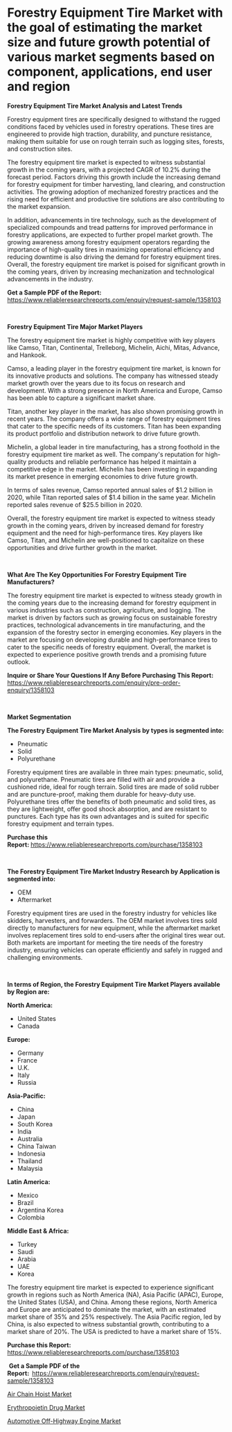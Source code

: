 <p><h1>Forestry Equipment Tire Market with the goal of estimating the market size and future growth potential of various market segments based on component, applications, end user and region</h1></p><p><strong>Forestry Equipment Tire Market Analysis and Latest Trends</strong></p>
<p><p>Forestry equipment tires are specifically designed to withstand the rugged conditions faced by vehicles used in forestry operations. These tires are engineered to provide high traction, durability, and puncture resistance, making them suitable for use on rough terrain such as logging sites, forests, and construction sites.</p><p>The forestry equipment tire market is expected to witness substantial growth in the coming years, with a projected CAGR of 10.2% during the forecast period. Factors driving this growth include the increasing demand for forestry equipment for timber harvesting, land clearing, and construction activities. The growing adoption of mechanized forestry practices and the rising need for efficient and productive tire solutions are also contributing to the market expansion.</p><p>In addition, advancements in tire technology, such as the development of specialized compounds and tread patterns for improved performance in forestry applications, are expected to further propel market growth. The growing awareness among forestry equipment operators regarding the importance of high-quality tires in maximizing operational efficiency and reducing downtime is also driving the demand for forestry equipment tires. Overall, the forestry equipment tire market is poised for significant growth in the coming years, driven by increasing mechanization and technological advancements in the industry.</p></p>
<p><strong>Get a Sample PDF of the Report:&nbsp;</strong> <a href="https://www.reliableresearchreports.com/enquiry/request-sample/1358103">https://www.reliableresearchreports.com/enquiry/request-sample/1358103</a></p>
<p>&nbsp;</p>
<p><strong>Forestry Equipment Tire Major Market Players</strong></p>
<p><p>The forestry equipment tire market is highly competitive with key players like Camso, Titan, Continental, Trelleborg, Michelin, Aichi, Mitas, Advance, and Hankook. </p><p>Camso, a leading player in the forestry equipment tire market, is known for its innovative products and solutions. The company has witnessed steady market growth over the years due to its focus on research and development. With a strong presence in North America and Europe, Camso has been able to capture a significant market share.</p><p>Titan, another key player in the market, has also shown promising growth in recent years. The company offers a wide range of forestry equipment tires that cater to the specific needs of its customers. Titan has been expanding its product portfolio and distribution network to drive future growth.</p><p>Michelin, a global leader in tire manufacturing, has a strong foothold in the forestry equipment tire market as well. The company's reputation for high-quality products and reliable performance has helped it maintain a competitive edge in the market. Michelin has been investing in expanding its market presence in emerging economies to drive future growth.</p><p>In terms of sales revenue, Camso reported annual sales of $1.2 billion in 2020, while Titan reported sales of $1.4 billion in the same year. Michelin reported sales revenue of $25.5 billion in 2020.</p><p>Overall, the forestry equipment tire market is expected to witness steady growth in the coming years, driven by increased demand for forestry equipment and the need for high-performance tires. Key players like Camso, Titan, and Michelin are well-positioned to capitalize on these opportunities and drive further growth in the market.</p></p>
<p>&nbsp;</p>
<p><strong>What Are The Key Opportunities For Forestry Equipment Tire Manufacturers?</strong></p>
<p><p>The forestry equipment tire market is expected to witness steady growth in the coming years due to the increasing demand for forestry equipment in various industries such as construction, agriculture, and logging. The market is driven by factors such as growing focus on sustainable forestry practices, technological advancements in tire manufacturing, and the expansion of the forestry sector in emerging economies. Key players in the market are focusing on developing durable and high-performance tires to cater to the specific needs of forestry equipment. Overall, the market is expected to experience positive growth trends and a promising future outlook.</p></p>
<p><strong>Inquire or Share Your Questions If Any Before Purchasing This Report:</strong> <a href="https://www.reliableresearchreports.com/enquiry/pre-order-enquiry/1358103">https://www.reliableresearchreports.com/enquiry/pre-order-enquiry/1358103</a></p>
<p>&nbsp;</p>
<p><strong>Market Segmentation</strong></p>
<p><strong>The Forestry Equipment Tire Market Analysis by types is segmented into:</strong></p>
<p><ul><li>Pneumatic</li><li>Solid</li><li>Polyurethane</li></ul></p>
<p><p>Forestry equipment tires are available in three main types: pneumatic, solid, and polyurethane. Pneumatic tires are filled with air and provide a cushioned ride, ideal for rough terrain. Solid tires are made of solid rubber and are puncture-proof, making them durable for heavy-duty use. Polyurethane tires offer the benefits of both pneumatic and solid tires, as they are lightweight, offer good shock absorption, and are resistant to punctures. Each type has its own advantages and is suited for specific forestry equipment and terrain types.</p></p>
<p><strong>Purchase this Report:&nbsp;</strong><a href="https://www.reliableresearchreports.com/purchase/1358103">https://www.reliableresearchreports.com/purchase/1358103</a></p>
<p>&nbsp;</p>
<p><strong>The Forestry Equipment Tire Market Industry Research by Application is segmented into:</strong></p>
<p><ul><li>OEM</li><li>Aftermarket</li></ul></p>
<p><p>Forestry equipment tires are used in the forestry industry for vehicles like skidders, harvesters, and forwarders. The OEM market involves tires sold directly to manufacturers for new equipment, while the aftermarket market involves replacement tires sold to end-users after the original tires wear out. Both markets are important for meeting the tire needs of the forestry industry, ensuring vehicles can operate efficiently and safely in rugged and challenging environments.</p></p>
<p>&nbsp;</p>
<p><strong>In terms of Region, the Forestry Equipment Tire Market Players available by Region are:</strong></p>
<p>
    <p> <strong> North America: </strong>
        <ul>
            <li>United States</li>
            <li>Canada</li>
        </ul>
        </p> 
    <p> <strong> Europe: </strong>
        <ul>
            <li>Germany</li>
            <li>France</li>
            <li>U.K.</li>
            <li>Italy</li>
            <li>Russia</li>
        </ul>
        </p> 
    <p> <strong> Asia-Pacific: </strong>
        <ul>
            <li>China</li>
            <li>Japan</li>
            <li>South Korea</li>
            <li>India</li>
            <li>Australia</li>
            <li>China Taiwan</li>
            <li>Indonesia</li>
            <li>Thailand</li>
            <li>Malaysia</li>
        </ul>
        </p> 
    <p> <strong> Latin America: </strong>
        <ul>
            <li>Mexico</li>
            <li>Brazil</li>
            <li>Argentina Korea</li>
            <li>Colombia</li>
        </ul>
        </p> 
    <p> <strong> Middle East & Africa: </strong>
        <ul>
            <li>Turkey</li>
            <li>Saudi</li>
            <li>Arabia</li>
            <li>UAE</li>
            <li>Korea</li>
        </ul>
    </p>
    </p>
<p><p>The forestry equipment tire market is expected to experience significant growth in regions such as North America (NA), Asia Pacific (APAC), Europe, the United States (USA), and China. Among these regions, North America and Europe are anticipated to dominate the market, with an estimated market share of 35% and 25% respectively. The Asia Pacific region, led by China, is also expected to witness substantial growth, contributing to a market share of 20%. The USA is predicted to have a market share of 15%.</p></p>
<p><strong>Purchase this Report: </strong><a href="https://www.reliableresearchreports.com/purchase/1358103">https://www.reliableresearchreports.com/purchase/1358103</a></p>
<p>&nbsp;<strong>Get a Sample PDF of the Report:&nbsp;&nbsp;</strong><a href="https://www.reliableresearchreports.com/enquiry/request-sample/1358103">https://www.reliableresearchreports.com/enquiry/request-sample/1358103</a></p>
<p><strong></strong></p>
<p><p><a href="https://view.publitas.com/reportprime-1/air-chain-hoist-market-size-share-trends-analysis-report-by-material-by-type-by-end-user-by-region-and-segment-forecasts-2023-2030/">Air Chain Hoist Market</a></p><p><a href="https://view.publitas.com/reportprime-1/global-erythropoietin-drug-market-size-and-market-trends-insights-and-projections-from-2023-to-2030/">Erythropoietin Drug Market</a></p><p><a href="https://view.publitas.com/reportprime-1/automotive-off-highway-engine-market-size-2023-2030-global-industrial-analysis-key-geographical-regions-market-share-top-key-players-product-types-and-forecast-research-report/">Automotive Off-Highway Engine Market</a></p></p>